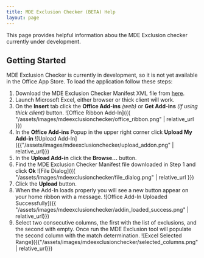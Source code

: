 ```yaml
---
title: MDE Exclusion Checker (BETA) Help
layout: page
---
```


This page provides helpful information abou the MDE Exclusion checker currently under development.

## Getting Started
MDE Exclusion Checker is currently in development, so it is not yet available in the Office App Store.  To load the application follow these steps:

1. Download the MDE Exclusion Checker Manifest XML file from [here](https://raw.githubusercontent.com/dmcwee/dmcwee.github.io/master/MDEExclusionChecker/manifest.xml).
1. Launch Microsoft Excel, either browser or thick client will work.
1. On the **Insert** tab click the **Office Add-ins** *(web)* or **Get Add-ins** *(if using thick client)* button.
![Office Ribbon Add-In]({{ "/assets/images/mdeexclusionchecker/office_ribbon.png" | relative_url }})
1. In the **Office Add-ins** Popup in the upper right corner click **Upload My Add-in**
![Upload Add-In]({{"/assets/images/mdeexclusionchecker/upload_addon.png" | relative_url}})
1. In the **Upload Add-in** click the **Browse...** button.
1. Find the MDE Exclusion Checker Manifest file downloaded in Step 1 and click **Ok**
![File Dialog]({{ "/assets/images/mdeexclusionchecker/file_dialog.png" | relative_url }})
1. Click the **Upload** button.
1. When the Add-In loads properly you will see a new button appear on your home ribbon with a message.
![Office Add-In Uploaded Successfully]({{ "/assets/images/mdeexclusionchecker/addin_loaded_success.png" | relative_url}})
1. Select two consecutive columns, the first with the list of exclusions, and the second with empty.  Once run the MDE Exclusion tool will populate the second column with the match determination.
![Excel Selected Range]({{"/assets/images/mdeexclusionchecker/selected_columns.png" | relative_url}})